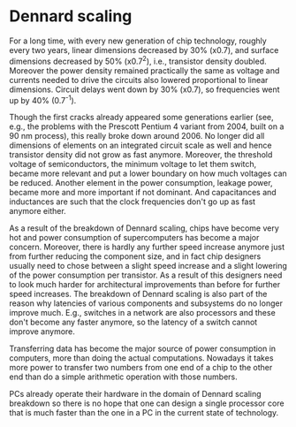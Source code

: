 # Dennard scaling

For a long time, with every new generation of chip technology, roughly
every two years,
linear dimensions decreased by 30% (x0.7),
and surface dimensions decreased by 50% (x0.7<sup>2</sup>), i.e.,
transistor density doubled.
Moreover the power density remained practically the same as voltage and currents
needed to drive the circuits also lowered proportional to linear dimensions.
Circuit delays went down by 30% (x0.7), so frequencies went up by
40% (0.7<sup>-1</sup>).

Though the first cracks already appeared some generations earlier
(see, e.g., the problems with the Prescott Pentium 4 variant from 2004, built 
on a 90 nm process), this really broke down around 2006. 
No longer did all dimensions of elements on an integrated circuit scale as well
and hence transistor density did not grow as fast anymore.
Moreover, the threshold voltage of semiconductors, the minimum voltage to let them
switch, became more relevant and put a lower boundary on how much voltages can be
reduced. Another element in the power consumption, leakage power, became more and
more important if not dominant. 
And capacitances and inductances are such that the clock frequencies don't go up
as fast anymore either. 

As a result of the breakdown of Dennard scaling, chips have become very hot and
power consumption of supercomputers has become a major concern.
Moreover, there is hardly any further speed increase anymore just from further 
reducing the component size, and in fact chip designers usually need to chose between
a slight speed increase and a slight lowering of the power consumption per transistor.
As a result of this designers need to look much harder for architectural improvements than
before for further speed increases.
The breakdown of Dennard scaling is also part of the reason why latencies of various components
and subsystems do no longer improve much. E.g., switches in a network are also processors
and these don't become any faster anymore, so the latency of a switch cannot improve 
anymore.

Transferring data has become the major source of power consumption in computers, more than
doing the actual computations. Nowadays it takes more power to transfer two numbers from 
one end of a chip to the other end than do a simple arithmetic operation with those numbers.

PCs already operate their hardware in the domain of Dennard scaling breakdown so there is no 
hope that one can design a single processor core that is much faster than the one in a PC in
the current state of technology.
